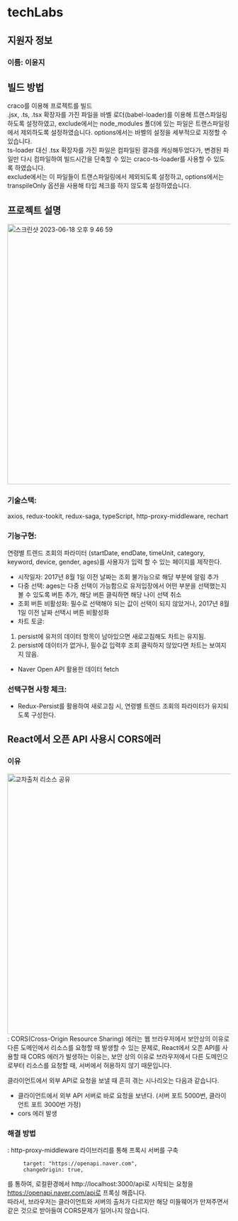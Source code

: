 # techLabs

## 지원자 정보

### 이름: 이윤지</br>

## 빌드 방법

craco를 이용해 프로젝트를 빌드 </br>
.jsx, .ts, .tsx 확장자를 가진 파일을 바벨 로더(babel-loader)를 이용해 트랜스파일링하도록 설정하였고, exclude에서는 node_modules 폴더에 있는 파일은 트랜스파일링에서 제외하도록 설정하였습니다. options에서는 바벨의 설정을 세부적으로 지정할 수 있습니다.</br>
ts-loader 대신 .tsx 확장자를 가진 파일은 컴파일된 결과를 캐싱해두었다가, 변경된 파일만 다시 컴파일하여 빌드시간을 단축할 수 있는 craco-ts-loader를 사용할 수 있도록 하였습니다.
</br>exclude에서는 이 파일들이 트랜스파일링에서 제외되도록 설정하고, options에서는 transpileOnly 옵션을 사용해 타입 체크를 하지 않도록 설정하였습니다. </br>

## 프로젝트 설명 </br>

<img width="587" alt="스크린샷 2023-06-18 오후 9 46 59" src="https://velog.velcdn.com/images/savazy_gg/post/50818c21-f1a5-41db-bfbe-8fd825e54cea/image.png">

### 기술스택:

axios, redux-tookit, redux-saga, typeScript, http-proxy-middleware, rechart</br>

### 기능구현:

연령별 트렌드 조회의 파라미터 (startDate, endDate, timeUnit, category, keyword, device, gender, ages)를 사용자가 입력 할 수 있는 페이지를 제작한다.

- 시작일자: 2017년 8월 1일 이전 날짜는 조회 불가능으로 해당 부분에 알림 추가
- 다중 선택: ages는 다중 선택이 가능함으로 유저입장에서 어떤 부분을 선택했는지 볼 수 있도록 버튼 추가, 해당 버튼 클릭하면 해당 나이 선택 취소
- 조회 버튼 비활성화: 필수로 선택해야 되는 값이 선택이 되지 않았거나, 2017년 8월 1일 이전 날짜 선택시 버튼 비활성화
- 차트 토글:

1.  persist에 유저의 데이터 항목이 남아있으면 새로고침해도 차트는 유지됨.
2.  persist에 데이터가 없거나, 필수값 입력후 조회 클릭하지 않았다면 차트는 보여지지 않음.

- Naver Open API 활용한 데이터 fetch

### 선택구현 사항 체크:

- Redux-Persist를 활용하여 새로고침 시, 연령별 트렌드 조회의 파라미터가 유지되도록 구성한다.

## React에서 오픈 API 사용시 CORS에러

### 이유</br>

<img width="587" alt="교차출처 리소스 공유" src="https://manbalboy.github.io/assets/img/post/it/2021/05/03.PNG">
: CORS(Cross-Origin Resource Sharing) 에러는 웹 브라우저에서 보안상의 이유로 다른 도메인에서 리소스를 요청할 때 발생할 수 있는 문제로, React에서 오픈 API를 사용할 때 CORS 에러가 발생하는 이유는, 보안 상의 이유로 브라우저에서 다른 도메인으로부터 리소스를 요청할 때, 서버에서 허용하지 않기 때문입니다.

클라이언트에서 외부 API로 요청을 보낼 때 흔히 겪는 시나리오는 다음과 같습니다.

- 클라이언트에서 외부 API 서버로 바로 요청을 보낸다. (서버 포트 5000번, 클라이언트 포트 3000번 가정)
- cors 에러 발생

### 해결 방법</br>

: http-proxy-middleware 라이브러리를 통해 프록시 서버를 구축

```createProxyMiddleware("/api",
     target: "https://openapi.naver.com",
     changeOrigin: true,
```

를 통하여, 로컬환경에서 http://localhost:3000/api로 시작되는 요청을 https://openapi.naver.com/api로 프록싱 해줍니다.</br>
따라서, 브라우저는 클라이언트와 서버의 출처가 다르지만 해당 미들웨어가 만져주면서 같은 것으로 받아들여 CORS문제가 일어나지 않습니다.
